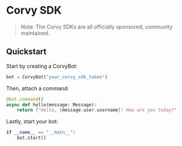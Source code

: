 # Corvy SDK
> Note: The Corvy SDKs are all officially sponsored, community maintained.

## Quickstart

Start by creating a CorvyBot:
```python
bot = CorvyBot("your_corvy_sdk_token")
```

Then, attach a command:
```python
@bot.command()
async def hello(message: Message):
    return f"Hello, {message.user.username}! How are you today?"
```

Lastly, start your bot:
```python
if __name__ == "__main__":
    bot.start() 
```